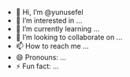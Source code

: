 - 👋 Hi, I’m @yunusefel
- 👀 I’m interested in ...
- 🌱 I’m currently learning ...
- 💞️ I’m looking to collaborate on ...
- 📫 How to reach me ...
- 😄 Pronouns: ...
- ⚡ Fun fact: ...

<!---
yunusefel/yunusefel is a ✨ special ✨ repository because its `README.md` (this file) appears on your GitHub profile.
You can click the Preview link to take a look at your changes.
--->
